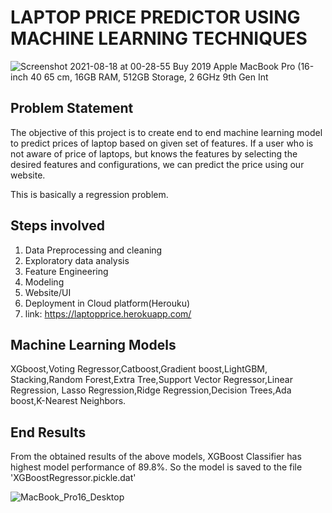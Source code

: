 # LAPTOP PRICE PREDICTOR USING MACHINE LEARNING TECHNIQUES
![Screenshot 2021-08-18 at 00-28-55 Buy 2019 Apple MacBook Pro (16-inch 40 65 cm, 16GB RAM, 512GB Storage, 2 6GHz 9th Gen Int](https://user-images.githubusercontent.com/46320744/129784910-a268445e-99a9-46cc-8386-827ca81e3677.png)

## Problem Statement
The objective of this project is to create end to end machine learning model to predict prices of laptop based on given set of features. If a user who is not aware of  price of laptops, but knows the features by selecting the  desired features and configurations, we can predict the price using our website.

This is basically a regression problem.

## Steps involved

1. Data Preprocessing and cleaning
2. Exploratory data analysis
3. Feature Engineering
4. Modeling
5. Website/UI
6. Deployment in Cloud platform(Herouku) 
7. link: https://laptopprice.herokuapp.com/


## Machine Learning Models
XGboost,Voting Regressor,Catboost,Gradient boost,LightGBM,
Stacking,Random Forest,Extra Tree,Support Vector Regressor,Linear Regression,
Lasso Regression,Ridge Regression,Decision Trees,Ada boost,K-Nearest Neighbors.

## End Results
From the obtained results of the above models, XGBoost Classifier has highest model performance of 89.8%. So the model is saved to the file 'XGBoostRegressor.pickle.dat'

![MacBook_Pro16_Desktop](https://user-images.githubusercontent.com/46320744/129784570-f016f49c-9a7e-4d40-a883-1833c76a88a3.jpg)

